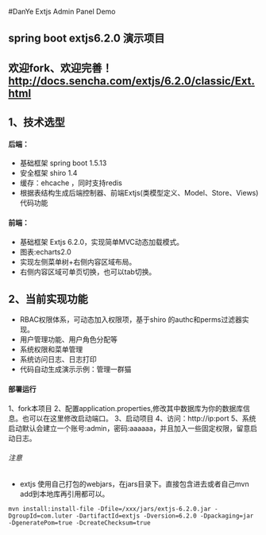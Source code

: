 #DanYe Extjs Admin Panel Demo

spring boot extjs6.2.0 演示项目
---
欢迎fork、欢迎完善！
http://docs.sencha.com/extjs/6.2.0/classic/Ext.html
---






## 1、技术选型
#### 后端：
* 基础框架 spring boot 1.5.13
* 安全框架 shiro 1.4 
* 缓存：ehcache ，同时支持redis
* 根据表结构生成后端控制器、前端Extjs(类模型定义、Model、Store、Views)代码功能
#### 前端：
* 基础框架 Extjs 6.2.0，实现简单MVC动态加载模式。
* 图表:echarts2.0 
* 实现左侧菜单树+右侧内容区域布局。
* 右侧内容区域可单页切换，也可以tab切换。


## 2、当前实现功能
* RBAC权限体系，可动态加入权限项，基于shiro 的authc和perms过滤器实现。
* 用户管理功能、用户角色分配等
* 系统权限和菜单管理
* 系统访问日志、日志打印
* 代码自动生成演示示例：管理一群猫




#### 部署运行
1、fork本项目
2、配置application.properties,修改其中数据库为你的数据库信息。也可以在这里修改启动端口。
3、启动项目
4、访问：http://ip:port
5、系统启动默认会建立一个账号:admin，密码:aaaaaa，并且加入一些固定权限，留意启动日志。


###### 注意
* extjs 使用自己打包的webjars，在jars目录下。直接包含进去或者自己mvn add到本地库再引用都可以。

```
mvn install:install-file -Dfile=/xxx/jars/extjs-6.2.0.jar -DgroupId=com.luter -DartifactId=extjs -Dversion=6.2.0 -Dpackaging=jar -DgeneratePom=true -DcreateChecksum=true